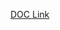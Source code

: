 [DOC Link](https://docs.google.com/document/d/1XYsmbtirTicAWgcBeiMaQxJLqHOmkCinIs2KOEV_C0U/edit?usp=sharing)
